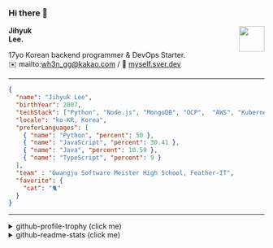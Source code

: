 ### Hi there 👋
<a href="https://litt.ly/wh3nilvyou">
<img src="https://github.githubassets.com/images/mona-loading-default.gif" width="50px" align="right">
</a>

**Jihyuk\
Lee.**

17yo Korean backend programmer & DevOps Starter.\
:envelope: mailto:wh3n_gg@kakao.com
/
:link: [myself.sver.dev](https://myself.sver.dev)

---

```json
{
  "name": "Jihyuk Lee",
  "birthYear": 2007,
  "techStack": ["Python", "Node.js", "MongoDB", "OCP",  "AWS", "Kubernetes"],
  "locale": "ko-KR, Korea",
  "preferLanguages": [
    { "name": "Python", "percent": 50 },
    { "name": "JavaScript", "percent": 30.41 },
    { "name": "Java", "percent": 10.59 },
    { "name": "TypeScript", "percent": 9 }
  ],
  "team" : "Gwangju Software Meister High School, Feather-IT",
  "favorite": {
    "cat": "🐈"
  }
}
```
---
<details>
  <summary>github-profile-trophy (click me)</summary>
  
![](https://github-profile-trophy.vercel.app/?username=sverdev&row=1&column=8&theme=nord)
  
</details>
<details>
  <summary>github-readme-stats (click me)</summary>
  
<!--START_SECTION:waka-->
![Code Time](http://img.shields.io/badge/Code%20Time-175%20hrs%2057%20mins-blue)

![Lines of code](https://img.shields.io/badge/%EC%A0%80%EB%8A%94%20%EC%97%AC%ED%83%9C%EA%B9%8C%EC%A7%80%20-154.5%20thousand%20%EC%A4%84%EC%9D%98%20%EC%BD%94%EB%93%9C%EB%A5%BC%20%EC%9E%91%EC%84%B1%ED%96%88%EC%96%B4%EC%9A%94.-blue)

**저는 저녁형 인간이에요. 🦉** 

```text
🌞 아침                     39 commits          ███░░░░░░░░░░░░░░░░░░░░░░   13.09 % 
🌆 낮　                     72 commits          ██████░░░░░░░░░░░░░░░░░░░   24.16 % 
🌃 저녁                     131 commits         ███████████░░░░░░░░░░░░░░   43.96 % 
🌙 밤　                     56 commits          █████░░░░░░░░░░░░░░░░░░░░   18.79 % 
```


📊 **저는 이번주를 이렇게 시간을 보냈어요.** 

```text
🕑︎ Timezone: Asia/Seoul

💬 프로그래밍 언어들: 
YAML                     5 hrs 22 mins       █████████░░░░░░░░░░░░░░░░   37.89 % 
TypeScript               5 hrs 20 mins       █████████░░░░░░░░░░░░░░░░   37.66 % 
Docker                   1 hr 53 mins        ███░░░░░░░░░░░░░░░░░░░░░░   13.40 % 
Markdown                 49 mins             █░░░░░░░░░░░░░░░░░░░░░░░░   05.77 % 
Java Properties          18 mins             █░░░░░░░░░░░░░░░░░░░░░░░░   02.21 % 

🔥 에디터들: 
VS Code                  14 hrs 10 mins      █████████████████████████   99.99 % 
IntelliJ                 0 secs              ░░░░░░░░░░░░░░░░░░░░░░░░░   00.01 % 

💻 운영 체제들: 
Windows                  14 hrs 10 mins      █████████████████████████   100.00 % 
```


 Last Updated on 29/11/2023 18:37:59 UTC
<!--END_SECTION:waka-->

</details>

</div>

